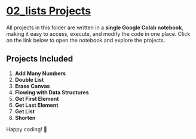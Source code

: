 # **[02_lists Projects](https://colab.research.google.com/drive/1YYSJtAjlkVAcRP2osSmp3_aDFThP7eNC?usp=sharing)**

All projects in this folder are written in a **single Google Colab notebook**, making it easy to access, execute, and modify the code in one place. Click on the link below to open the notebook and explore the projects.  

## **Projects Included**
1. **Add Many Numbers**  
2. **Double List**  
3. **Erase Canvas**  
4. **Flowing with Data Structures**  
5. **Get First Element**  
6. **Get Last Element**  
7. **Get List**  
8. **Shorten**  

Happy coding! 🚀  
